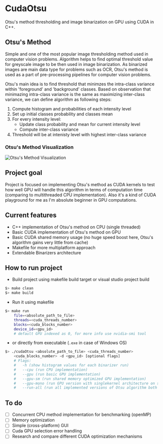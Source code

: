 # CudaOtsu
Otsu's method thresholding and image binarization on GPU using CUDA in C++.

## Otsu's Method
Simple and one of the most popular image thresholding method used in computer vision problems. Algorithm helps to find optimal threshold value for greyscale image to be then used in image binarization. As binarized images are main data type for problems such as OCR, Otsu's method is used as a part of pre-processing pipelines for computer vision problems.

Otsu's main idea is to find threshold that minimzes the intra-class variance within 'foreground' and 'background' classes. Based on observation that minimazing intra-class variance is the same as maximizing inter-class variance, we can define algorithm as following steps:

1. Compute histogram and probabilities of each intensity level
2. Set up initial classes probability and classes mean
3. For every intensity level:
    - Update class probability and mean for current intensity level
    - Compute inter-class variance
4. Threshold will be at intenisty level with highest inter-class variance

### Otsu's Method Visualization
![Otsu's Method Visualization](https://upload.wikimedia.org/wikipedia/commons/3/34/Otsu%27s_Method_Visualization.gif)

## Project goal
Project is focused on implementing Otsu's method as CUDA kernels to test how well GPU will handle this algorithm in terms of computation time (comparing to multithreaded CPU implementation). Also it's a kind of CUDA playground for me as I'm absolute beginner in GPU computations. 

## Current features 
- C++ implementation of Otsu's method on CPU (single threaded)
- Basic CUDA implementation of Otsu's method on GPU
- Basic CUDA shared memory usage (no huge speed boost here, Otsu's algorithm gains very little from cache)
- Makefile for more multiplatform approach
- Extendable Binarizers architecture

## How to run project
- Build project using makefile build target or visual studio project build  
```bash
$> make clean
$> make build
```
- Run it using makefile
```bash
$> make run 
    file=<absolute_path_to_file>
    threads=<cuda_threads_number>
    blocks=<cuda_blocks_number>
    device_id=<gpu_id> 
    # default GPU indexed as 0, for more info use nvidia-smi tool
```

- or directly from executable (`.exe` in case of Windows OS)
```bash
$> ./cudaOtsu <absolute_path_to_file> <cuda_threads_number>  
    <cuda_blocks_number> -d <gpu_id> [optional flags]
    # Flags:
    #   -h (show histogram values for each binarizer run)
    #   --cpu (run CPU implementation)
    #   --gpu (run basic GPU implementation)
    #   --gpu-sm (run shared memory optimized GPU implementation)
    #   --gpu-mono (run GPU version with singlekernel architecture on single GPU block)
    #   --run-all (run all implemented versions of Otsu algorithm both CPU and GPU)
```

## To do
- [ ] Concurrent CPU method implementation for benchmarking (openMP)
- [ ] Memory optimization
- [ ] Simple (cross-platform) GUI 
- [ ] Cuda GPU selection error handling
- [ ] Research and compare different CUDA optimization mechanisms 
